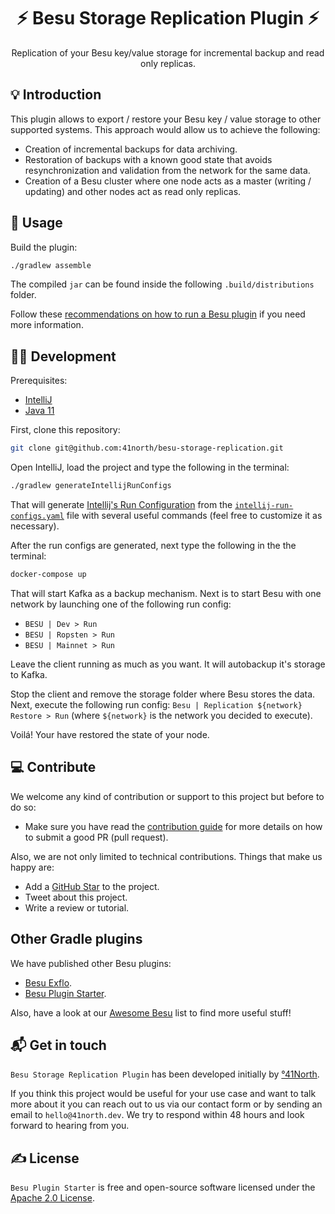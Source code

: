<h1 align="center">⚡ Besu Storage Replication Plugin ⚡</h1>

<p align="center">Replication of your Besu key/value storage for incremental backup and read only replicas.</p>

## 💡 Introduction

This plugin allows to export / restore your Besu key / value storage to other supported systems. This approach would allow us to achieve the following:

- Creation of incremental backups for data archiving.
- Restoration of backups with a known good state that avoids resynchronization and validation from the network for the same data.
- Creation of a Besu cluster where one node acts as a master (writing / updating) and other nodes act as read only replicas.

## 🙈 Usage

Build the plugin:

```sh
./gradlew assemble
```

The compiled `jar` can be found inside the following `.build/distributions` folder.

Follow these [recommendations on how to run a Besu plugin](https://besu.hyperledger.org/en/stable/Concepts/Plugins/) if you need more information.

## 🧑‍💻 Development

Prerequisites:

- [IntelliJ](https://www.jetbrains.com/idea/)
- [Java 11](https://jdk.java.net/11/)

First, clone this repository:

```sh
git clone git@github.com:41north/besu-storage-replication.git
```

Open IntelliJ, load the project and type the following in the terminal:

```sh
./gradlew generateIntellijRunConfigs
```

That will generate [Intellij's Run Configuration](https://www.jetbrains.com/help/idea/run-debug-configuration.html) from the [`intellij-run-configs.yaml`](./intellij-run-configs.yaml) file with several useful commands (feel free to customize it as necessary).

After the run configs are generated, next type the following in the the terminal:

```sh
docker-compose up
```

That will start Kafka as a backup mechanism. Next is to start Besu with one network by launching one of the following run config:

- `BESU | Dev > Run`
- `BESU | Ropsten > Run`
- `BESU | Mainnet > Run`

Leave the client running as much as you want. It will autobackup it's storage to Kafka.

Stop the client and remove the storage folder where Besu stores the data. Next, execute the following run config: `Besu | Replication ${network} Restore > Run` (where `${network}` is the network you decided to execute).

Voilá! Your have restored the state of your node.

## 💻 Contribute

We welcome any kind of contribution or support to this project but before to do so:

* Make sure you have read the [contribution guide](/.github/CONTRIBUTING.md) for more details on how to submit a good PR (pull request).

Also, we are not only limited to technical contributions. Things that make us happy are:

* Add a [GitHub Star](https://github.com/41north/besu-storage-replication/stargazers) to the project.
* Tweet about this project.
* Write a review or tutorial.

## Other Gradle plugins

We have published other Besu plugins:

- [Besu Exflo](https://github.com/41north/besu-exflo).
- [Besu Plugin Starter](https://github.com/41north/besu-plugin-starter).

Also, have a look at our [Awesome Besu](https://github.com/41north/awesome-besu) list to find more useful stuff!

## 📬 Get in touch

`Besu Storage Replication Plugin` has been developed initially by [°41North](https://41north.dev). 

If you think this project would be useful for your use case and want to talk more about it you can reach out to us via 
our contact form or by sending an email to `hello@41north.dev`. We try to respond within 48 hours and look forward to hearing from you.

## ✍️ License

`Besu Plugin Starter` is free and open-source software licensed under the [Apache 2.0 License](./LICENSE).


